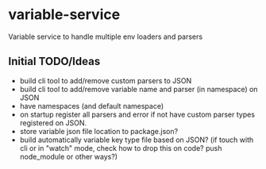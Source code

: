 # variable-service
Variable service to handle multiple env loaders and parsers
## Initial TODO/Ideas
 - build cli tool to add/remove custom parsers to JSON
 - build cli tool to add/remove variable name and parser (in namespace) on JSON
 - have namespaces (and default namespace)
 - on startup register all parsers and error if not have custom parser types registered on JSON.
 - store variable json file location to package.json?
 - build automatically variable key type file based on JSON? (if touch with cli or in "watch" mode, check how to drop this on code? push node_module or other ways?)
